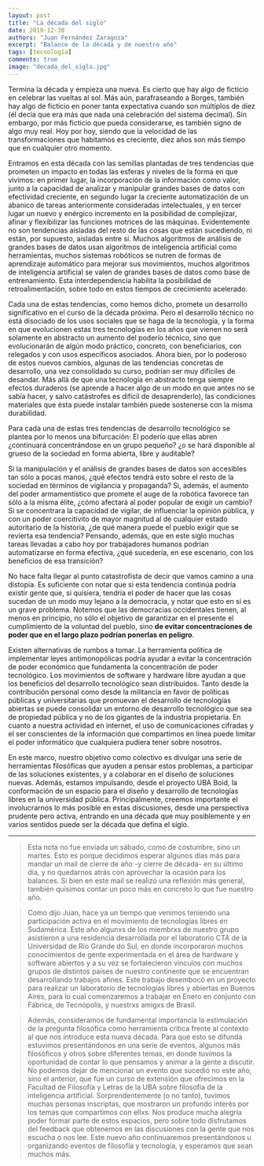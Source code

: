 ```yaml
---
layout: post
title: "La década del siglo"
date: 2019-12-30
authors: "Juan Fernández Zaragoza"
excerpt: "Balance de la década y de nuestro año"
tags: [tecnología]
comments: true
image: "decada_del_siglo.jpg"
---
```

Termina la década y empieza una nueva. Es cierto que hay algo de ficticio en celebrar las vueltas al sol. Más aún, parafraseando a Borges, también hay algo de ficticio en poner tanta expectativa cuando son múltiplos de diez (él decía que era más que nada una celebración del sistema decimal). Sin embargo, por más ficticio que pueda considerarse, es también signo de algo muy real. Hoy por hoy, siendo que la velocidad de las transformaciones que habitamos es creciente, diez años son más tiempo que en cualquier otro momento.

Entramos en esta década con las semillas plantadas de tres tendencias que prometen un impacto en todas las esferas y niveles de la forma en que vivimos: en primer lugar, la incorporación de la información como valor, junto a la capacidad de analizar y manipular grandes bases de datos con efectividad creciente, en segundo lugar la creciente automatización de un abanico de tareas anteriormente consideradas intelectuales, y en tercer lugar un nuevo y enérgico incremento en la posibilidad de complejizar, afinar y flexibilizar las funciones motrices de las máquinas. Evidentemente no son tendencias aisladas del resto de las cosas que están sucediendo, ni están, por supuesto, aisladas entre sí. Muchos algoritmos de análisis de grandes bases de datos usan algoritmos de inteligencia artificial como herramientas, muchos sistemas robóticos se nutren de formas de aprendizaje automático para mejorar sus movimientos, muchos algoritmos de inteligencia artificial se valen de grandes bases de datos como base de entrenamiento. Esta interdependencia habilita la posibilidad de retroalimentación, sobre todo en estos tiempos de crecimiento acelerado.

Cada una de estas tendencias, como hemos dicho, promete un desarrollo significativo en el curso de la década próxima. Pero el desarrollo técnico no está disociado de los usos sociales que se haga de la tecnología, y la forma en que evolucionen estas tres tecnologías en los años que vienen no será solamente en abstracto un aumento del poderío técnico, sino que evolucionarán de algún modo práctico, concreto, con beneficiarios, con relegados y con usos específicos asociados. Ahora bien, por lo poderoso de estos nuevos cambios, algunas de las tendencias concretas de desarrollo, una vez consolidado su curso, podrían ser muy difíciles de desandar. Más allá de que una tecnología en abstracto tenga siempre efectos duraderos (se aprende a hacer algo de un modo en que antes no se sabía hacer, y salvo catástrofes es difícil de desaprenderlo), las condiciones materiales que ésta puede instalar también puede sostenerse con la misma durabilidad.

Para cada una de estas tres tendencias de desarrollo tecnológico se plantea por lo menos una bifurcación: El poderío que ellas abren ¿continuará concentrándose en un grupo pequeño? ¿o se hará disponible al grueso de la sociedad en forma abierta, libre y auditable?

Si la manipulación y el análisis de grandes bases de datos son accesibles tan sólo a pocas manos, ¿qué efectos tendrá esto sobre el resto de la sociedad en términos de vigilancia y propaganda? Si, además, el aumento del poder armamentístico que promete el auge de la robótica favorece tan sólo a la misma élite, ¿cómo afectará al poder popular de exigir un cambio? Si se concentrara la capacidad de vigilar, de influenciar la opinión pública, y con un poder coercitivito de mayor magnitud al de cualquier estado autoritario de la historia, ¿de qué manera puede el pueblo exigir que se revierta esa tendencia? Pensando, además, que en este siglo muchas tareas llevadas a cabo hoy por trabajadores humanos podrían automatizarse en forma efectiva, ¿qué sucedería, en ese escenario, con los beneficios de esa transición?

No hace falta llegar al punto catastrofista de decir que vamos camino a una distopía. Es suficiente con notar que si esta tendencia continúa podría existir gente que, si quisiera, tendría el poder de hacer que las cosas sucedan de un modo muy lejano a la democracia, y notar que esto en sí es un grave problema. Notemos que las democracias occidentales tienen, al menos en principio, no sólo el objetivo de garantizar en el presente el cumplimiento de la voluntad del pueblo, sino **de evitar concentraciones de poder que en el largo plazo podrían ponerlas en peligro**.

Existen alternativas de rumbos a tomar. La herramienta política de implementar leyes antimonopólicas podría ayudar a evitar la concentración de poder económico que fundamenta la concentración de poder tecnológico. Los movimientos de software y hardware libre ayudan a que los beneficios del desarrollo tecnológico sean distribuidos. Tanto desde la contribución personal como desde la militancia en favor de políticas públicas y universitarias que promuevan el desarrollo de tecnologías abiertas se puede consolidar un entorno de desarrollo tecnológico que sea de propiedad pública y no de los gigantes de la industria propietaria. En cuanto a nuestra actividad en internet, el uso de comunicaciones cifradas y el ser conscientes de la información que compartimos en línea puede limitar el poder informático que cualquiera pudiera tener sobre nosotros.

En este marco, nuestro objetivo como colectivo es divulgar una serie de herramientas filosóficas que ayuden a pensar estos problemas, a participar de las soluciones existentes, y a colaborar en el diseño de soluciones nuevas. Además, estamos impulsando, desde el proyecto UBA Boid, la conformación de un espacio para el diseño y desarrollo de tecnologías libres en la universidad pública. Principalmente, creemos importante el involucrarnos lo más posible en estas discusiones, desde una perspectiva prudente pero activa, entrando en una década que muy posiblemente y en varios sentidos puede ser la década que defina el siglo.

---
> Esta nota no fue enviada un sábado, como de costumbre, sino un martes. Esto es porque decidimos esperar algunos días más para mandar un mail de cierre de año -y cierre de década- en su último día, y no quedarnos atrás con aprovechar la ocasión para los balances. Si bien en este mail se realizó una reflexión más general, también quisimos contar un poco más en concreto lo que fue nuestro año.

> Como dijo Juan, hace ya un tiempo que venimos teniendo una participación activa en el movimiento de tecnologías libres en Sudamérica. Este año algunxs de los miembrxs de nuestro grupo asistieron a una residencia desarrollada por el laboratorio CTA de la Universidad de Rio Grande do Sul, en donde incorporaron muchos conocimientos de gente experimentada en el área de hardware y software abiertos y a su vez se fortalecieron vínculos con muchos grupos de distintos países de nuestro continente que se encuentran desarrollando trabajos afines. Este trabajo desembocó en un proyecto para realizar un laboratorio de tecnologías libres y abiertas en Buenos Aires, para lo cual comenzaremos a trabajar en Enero en conjunto con Fábrica, de Tecnópolis, y nuestrxs amigxs de Brasil.

> Además, consideramos de fundamental importancia la estimulación de la pregunta filosófica como herramienta crítica frente al contexto al que nos introduce esta nueva década. Para que esto se difunda estuvimos presentándonos en una serie de eventos, algunos más filosóficos y otros sobre diferentes temas, en donde tuvimos la oportunidad de contar lo que pensamos y animar a la gente a discutir. No podemos dejar de mencionar un evento que sucedió no este año, sino el anterior, que fue un curso de extensión que ofrecimos en la Facultad de Filosofía y Letras de la UBA sobre filosofía de la inteligencia artificial. Sorprendentemente (o no tanto), tuvimos muchas personas inscriptas, que mostraron un profundo interés por los temas que compartimos con ellxs. Nos produce mucha alegría poder formar parte de estos espacios, pero sobre todo disfrutamos del feedback que obtenemos en las discusiones con la gente que nos escucha o nos lee. Este nuevo año continuaremos presentándonos u organizando eventos de filosofía y tecnología, y esperamos que sean muchos más.
